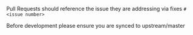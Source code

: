 Pull Requests should reference the issue they are addressing via fixes `#<issue number>`

Before development please ensure you are synced to upstream/master
